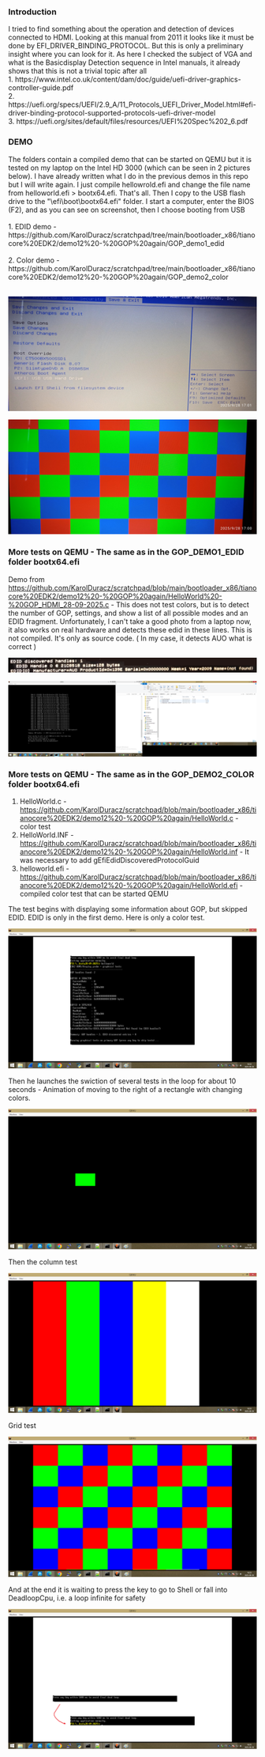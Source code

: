 <h3>Introduction</h3>
I tried to find something about the operation and detection of devices connected to HDMI. Looking at this manual from 2011 it looks like it must be done 
by EFI_DRIVER_BINDING_PROTOCOL. But this is only a preliminary insight where you can look for it. As here I checked the subject of VGA and what is the Basicdisplay 
Detection sequence in Intel manuals, it already shows that this is not a trivial topic after all <br />
1. https://www.intel.co.uk/content/dam/doc/guide/uefi-driver-graphics-controller-guide.pdf<br />
2. https://uefi.org/specs/UEFI/2.9_A/11_Protocols_UEFI_Driver_Model.html#efi-driver-binding-protocol-supported-protocols-uefi-driver-model<br />
3. https://uefi.org/sites/default/files/resources/UEFI%20Spec%202_6.pdf<br />

<h3>DEMO</h3>
The folders contain a compiled demo that can be started on QEMU but it is tested on my laptop on the Intel HD 3000 (which can be seen in 2 pictures below). I have already written what I do in the previous demos in this repo but I will write again. I just compile hellowrold.efi and change the file name from helloworld.efi > bootx64.efi. That's all. Then I copy to the USB flash drive to the "\efi\boot\bootx64.efi" folder. I start a computer, enter the BIOS (F2), and as you can see on screenshot, then I choose booting from USB
<br /><br />
1. EDID demo - https://github.com/KarolDuracz/scratchpad/tree/main/bootloader_x86/tianocore%20EDK2/demo12%20-%20GOP%20again/GOP_demo1_edid
<br /><br />
2. Color demo - https://github.com/KarolDuracz/scratchpad/tree/main/bootloader_x86/tianocore%20EDK2/demo12%20-%20GOP%20again/GOP_demo2_color
<br /><br />

![dump](https://github.com/KarolDuracz/scratchpad/blob/main/bootloader_x86/tianocore%20EDK2/demo12%20-%20GOP%20again/1759071908284.jpg?raw=true)

![dump](https://github.com/KarolDuracz/scratchpad/blob/main/bootloader_x86/tianocore%20EDK2/demo12%20-%20GOP%20again/1759071908294.jpg?raw=true)

<h3>More tests on QEMU - The same as in the GOP_DEMO1_EDID folder bootx64.efi</h3>

Demo from https://github.com/KarolDuracz/scratchpad/blob/main/bootloader_x86/tianocore%20EDK2/demo12%20-%20GOP%20again/HelloWorld%20-%20GOP_HDMI_28-09-2025.c - This does not test colors, but is to detect the number of GOP, settings, and show a list of all possible modes and an EDID fragment. Unfortunately, I can't take a good photo from a laptop now, it also works on real hardware and detects these edid in these lines. This is not compiled. It's only as source code. ( In my case, it detects AUO what is correct )

![dump](https://github.com/KarolDuracz/scratchpad/blob/main/bootloader_x86/tianocore%20EDK2/demo12%20-%20GOP%20again/EDID%20real%20hw%20display%20laptop.png?raw=true)

![dump](https://github.com/KarolDuracz/scratchpad/blob/main/bootloader_x86/tianocore%20EDK2/demo12%20-%20GOP%20again/379%20-%2028-09-2025%20-%20probuje%20zrobic%20HDMI%20driver.png?raw=true)

<h3>More tests on QEMU - The same as in the GOP_DEMO2_COLOR folder bootx64.efi</h3>

1. HelloWorld.c - https://github.com/KarolDuracz/scratchpad/blob/main/bootloader_x86/tianocore%20EDK2/demo12%20-%20GOP%20again/HelloWorld.c - color test
2. HelloWorld.INF - https://github.com/KarolDuracz/scratchpad/blob/main/bootloader_x86/tianocore%20EDK2/demo12%20-%20GOP%20again/HelloWorld.inf - It was necessary to add gEfiEdidDiscoveredProtocolGuid
3. helloworld.efi - https://github.com/KarolDuracz/scratchpad/blob/main/bootloader_x86/tianocore%20EDK2/demo12%20-%20GOP%20again/HelloWorld.efi - compiled color test that can be started QEMU

The test begins with displaying some information about GOP, but skipped EDID. EDID is only in the first demo. Here is only a color test.

![dump](https://github.com/KarolDuracz/scratchpad/blob/main/bootloader_x86/tianocore%20EDK2/demo12%20-%20GOP%20again/test1%20-%20qemu.png?raw=true)

Then he launches the swiction of several tests in the loop for about 10 seconds - Animation of moving to the right of a rectangle with changing colors.

![dump](https://github.com/KarolDuracz/scratchpad/blob/main/bootloader_x86/tianocore%20EDK2/demo12%20-%20GOP%20again/test2.png?raw=true)

Then the column test

![dump](https://github.com/KarolDuracz/scratchpad/blob/main/bootloader_x86/tianocore%20EDK2/demo12%20-%20GOP%20again/test3.png?raw=true)

Grid test

![dump](https://github.com/KarolDuracz/scratchpad/blob/main/bootloader_x86/tianocore%20EDK2/demo12%20-%20GOP%20again/test4.png?raw=true)

And at the end it is waiting to press the key to go to Shell or fall into DeadloopCpu, i.e. a loop infinite for safety

![dump](https://github.com/KarolDuracz/scratchpad/blob/main/bootloader_x86/tianocore%20EDK2/demo12%20-%20GOP%20again/test5.png?raw=true)



